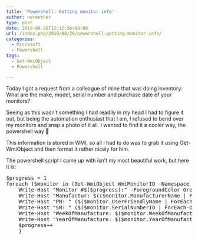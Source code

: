 ```yaml
---
title: 'Powershell: Getting monitor info'
author: nerenther
type: post
date: 2019-08-26T12:12:56+00:00
url: /index.php/2019/08/26/powershell-getting-monitor-info/
categories:
  - Microsoft
  - Powershell
tags:
  - Get-WmiObject
  - Powershell

---
```

Today I got a request from a colleague of mine that was doing inventory: What are the make, model, serial number and purchase date of your monitors?

Seeing as this wasn&#8217;t something I had readily in my head I had to figure it out, but being the automation enthusiast that I am, I refused to bend over my monitors and snap a photo of it all. I wanted to find it a cooler way, the powershell way 🙂

This information is stored in WMI, so all I had to do was to grab it using Get-WmiObject and then format it rather nicely for him.

The powershell script I came up with isn&#8217;t my most beautiful work, but here it is:

<pre class="wp-block-preformatted">$progress = 1
foreach ($monitor in (Get-WmiObject WmiMonitorID -Namespace root\wmi)) {
    Write-Host "Monitor #$($progress):" -ForegroundColor Green
    Write-Host "Manufactur: $(($monitor.ManufacturerName | ForEach-Object {[char]$_}) -join '')"
    Write-Host "PN: " ($($monitor.UserFriendlyName | ForEach-Object {[char]$_}) -join '')
    Write-Host "SN: " ($($monitor.SerialNumberID | ForEach-Object {[char]$_}) -join '')
    Write-Host "WeekOfManufacture: $($monitor.WeekOfManufacture)"
    Write-Host "YearOfManufacture: $($monitor.YearOfManufacture)"
    $progress++
    } </pre>